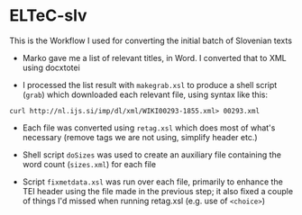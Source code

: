 # ELTeC-slv

This is the Workflow I used for converting the initial batch of Slovenian texts

- Marko gave me a list of relevant titles, in Word. I converted that to XML using docxtotei

- I  processed the list result with `makegrab.xsl` to produce a shell script (`grab`) which downloaded each relevant file, using syntax like this:
~~~~
curl http://nl.ijs.si/imp/dl/xml/WIKI00293-1855.xml> 00293.xml
~~~~
- Each file was converted using `retag.xsl` which does most of what's necessary (remove tags we are not using, simplify header etc.)

- Shell script `doSizes` was used to create an auxiliary file containing the word count (`sizes.xml`) for each file

- Script `fixmetdata.xsl` was run over each file, primarily to enhance the TEI header using the file made in the previous step; it also fixed a couple of things I'd missed when running retag.xsl (e.g. use of `<choice>`)


